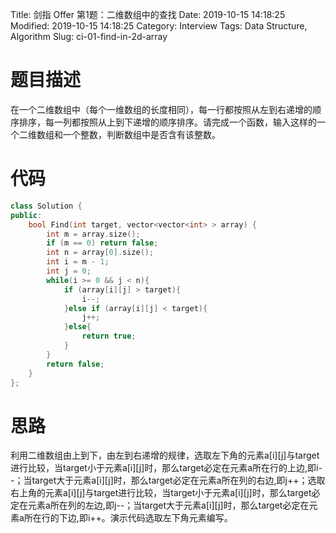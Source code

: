 Title: 剑指 Offer 第1题：二维数组中的查找
Date: 2019-10-15 14:18:25
Modified: 2019-10-15 14:18:25
Category: Interview
Tags: Data Structure, Algorithm
Slug: ci-01-find-in-2d-array

# 题目描述
在一个二维数组中（每个一维数组的长度相同），每一行都按照从左到右递增的顺序排序，每一列都按照从上到下递增的顺序排序。请完成一个函数，输入这样的一个二维数组和一个整数，判断数组中是否含有该整数。

# 代码
```c++
class Solution {
public:
    bool Find(int target, vector<vector<int> > array) {
        int m = array.size();
        if (m == 0) return false;
        int n = array[0].size();
        int i = m - 1;
        int j = 0;
        while(i >= 0 && j < n){
            if (array[i][j] > target){
                i--;
            }else if (array[i][j] < target){
                j++;
            }else{
                return true;
            }
        }
        return false;
    }
};
```
# 思路
利用二维数组由上到下，由左到右递增的规律，选取左下角的元素a[i][j]与target进行比较，当target小于元素a[i][j]时，那么target必定在元素a所在行的上边,即i--；当target大于元素a[i][j]时，那么target必定在元素a所在列的右边,即j++；选取右上角的元素a[i][j]与target进行比较，当target小于元素a[i][j]时，那么target必定在元素a所在列的左边,即j--；当target大于元素a[i][j]时，那么target必定在元素a所在行的下边,即i++。演示代码选取左下角元素编写。
